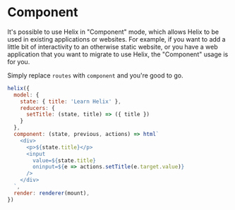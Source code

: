 # Component

It's possible to use Helix in "Component" mode, which allows Helix to be used in existing applications or websites. For example, if you want to add a little bit of interactivity to an otherwise static website, or you have a web application that you want to migrate to use Helix, the "Component" usage is for you.

Simply replace `routes` with `component` and you're good to go.

```javascript
helix({
  model: {
    state: { title: 'Learn Helix' },
    reducers: {
      setTitle: (state, title) => ({ title })
    }
  },
  component: (state, previous, actions) => html`
    <div>
      <p>${state.title}</p>
      <input
        value=${state.title}
        oninput=${e => actions.setTitle(e.target.value)}
      />
    </div>
  `,
  render: renderer(mount),
})
```
